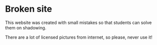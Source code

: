 # Broken site

This website was created with small mistakes so that students can solve them on shadowing.

There are a lot of licensed pictures from internet, so please, never use it!
